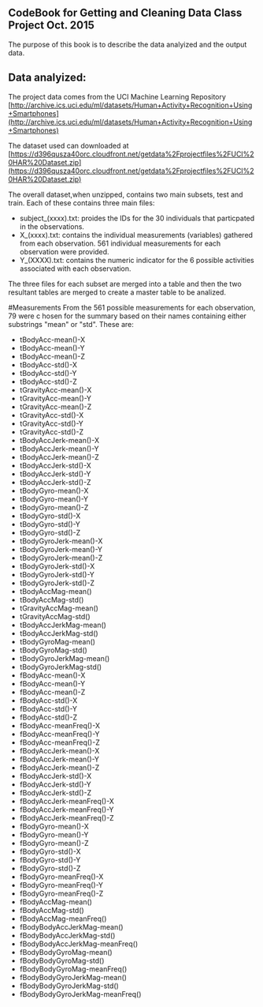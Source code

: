 ## CodeBook for Getting and Cleaning Data Class Project Oct. 2015
The purpose of this book is to describe the data analyized and the output data.

## Data analyized:
The project data comes from the UCI Machine Learning Repository
[http://archive.ics.uci.edu/ml/datasets/Human+Activity+Recognition+Using+Smartphones](http://archive.ics.uci.edu/ml/datasets/Human+Activity+Recognition+Using+Smartphones)

The dataset used can downloaded at [https://d396qusza40orc.cloudfront.net/getdata%2Fprojectfiles%2FUCI%20HAR%20Dataset.zip](https://d396qusza40orc.cloudfront.net/getdata%2Fprojectfiles%2FUCI%20HAR%20Dataset.zip)

The overall dataset,when unzipped, contains two main subsets, test and train. Each of these contains three main files:
* subject_(xxxx).txt: proides the IDs for the 30 individuals that particpated in the observations. 
* X_(xxxx).txt: contains the individual measurements (variables) gathered from each observation. 561 individual measurements for each observation were provided.
* Y_(XXXX).txt: contains the numeric indicator for the 6 possible activities associated with each observation. 

The three files for each subset are merged into a table and then the two resultant tables are merged to create a master table to be analized. 

#Measurements
From the 561 possible measurements for each observation, 79 were c hosen for the summary based on their names containing either substrings "mean" or "std".   These are:
* tBodyAcc-mean()-X	
* tBodyAcc-mean()-Y	
* tBodyAcc-mean()-Z	
* tBodyAcc-std()-X	
* tBodyAcc-std()-Y	
* tBodyAcc-std()-Z	
* tGravityAcc-mean()-X	
* tGravityAcc-mean()-Y	
* tGravityAcc-mean()-Z	
* tGravityAcc-std()-X	
* tGravityAcc-std()-Y	
* tGravityAcc-std()-Z	
* tBodyAccJerk-mean()-X	
* tBodyAccJerk-mean()-Y	
* tBodyAccJerk-mean()-Z	
* tBodyAccJerk-std()-X	
* tBodyAccJerk-std()-Y	
* tBodyAccJerk-std()-Z	
* tBodyGyro-mean()-X	
* tBodyGyro-mean()-Y	
* tBodyGyro-mean()-Z	
* tBodyGyro-std()-X	
* tBodyGyro-std()-Y	
* tBodyGyro-std()-Z	
* tBodyGyroJerk-mean()-X	
* tBodyGyroJerk-mean()-Y	
* tBodyGyroJerk-mean()-Z	
* tBodyGyroJerk-std()-X	
* tBodyGyroJerk-std()-Y	
* tBodyGyroJerk-std()-Z	
* tBodyAccMag-mean()	
* tBodyAccMag-std()	
* tGravityAccMag-mean()	
* tGravityAccMag-std()	
* tBodyAccJerkMag-mean()	
* tBodyAccJerkMag-std()	
* tBodyGyroMag-mean()	
* tBodyGyroMag-std()	
* tBodyGyroJerkMag-mean()	
* tBodyGyroJerkMag-std()	
* fBodyAcc-mean()-X	
* fBodyAcc-mean()-Y	
* fBodyAcc-mean()-Z	
* fBodyAcc-std()-X	
* fBodyAcc-std()-Y	
* fBodyAcc-std()-Z	
* fBodyAcc-meanFreq()-X	
* fBodyAcc-meanFreq()-Y	
* fBodyAcc-meanFreq()-Z	
* fBodyAccJerk-mean()-X	
* fBodyAccJerk-mean()-Y	
* fBodyAccJerk-mean()-Z	
* fBodyAccJerk-std()-X	
* fBodyAccJerk-std()-Y	
* fBodyAccJerk-std()-Z	
* fBodyAccJerk-meanFreq()-X	
* fBodyAccJerk-meanFreq()-Y	
* fBodyAccJerk-meanFreq()-Z	
* fBodyGyro-mean()-X	
* fBodyGyro-mean()-Y	
* fBodyGyro-mean()-Z	
* fBodyGyro-std()-X	
* fBodyGyro-std()-Y	
* fBodyGyro-std()-Z	
* fBodyGyro-meanFreq()-X	
* fBodyGyro-meanFreq()-Y	
* fBodyGyro-meanFreq()-Z	
* fBodyAccMag-mean()	
* fBodyAccMag-std()	
* fBodyAccMag-meanFreq()	
* fBodyBodyAccJerkMag-mean()	
* fBodyBodyAccJerkMag-std()	
* fBodyBodyAccJerkMag-meanFreq()	
* fBodyBodyGyroMag-mean()	
* fBodyBodyGyroMag-std()	
* fBodyBodyGyroMag-meanFreq()	
* fBodyBodyGyroJerkMag-mean()	
* fBodyBodyGyroJerkMag-std()	
* fBodyBodyGyroJerkMag-meanFreq()

